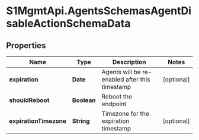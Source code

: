 # S1MgmtApi.AgentsSchemasAgentDisableActionSchemaData

## Properties
Name | Type | Description | Notes
------------ | ------------- | ------------- | -------------
**expiration** | **Date** | Agents will be re-enabled after this timestamp | [optional] 
**shouldReboot** | **Boolean** | Reboot the endpoint | 
**expirationTimezone** | **String** | Timezone for the expiration timestamp | [optional] 


